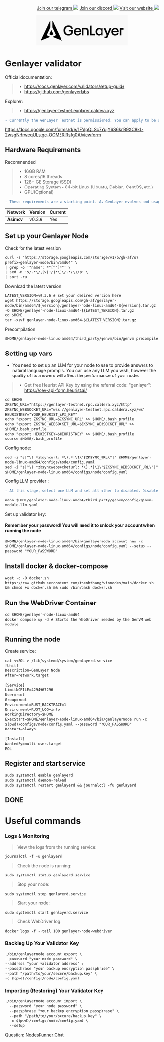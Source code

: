 <p style="font-size:14px" align="right">
<a href="https://t.me/nodesrunnerguru" target="_blank">Join our telegram <img src="https://user-images.githubusercontent.com/50621007/183283867-56b4d69f-bc6e-4939-b00a-72aa019d1aea.png" width="30"/></a>
<a href="https://discord.gg/dvNSrwyU" target="_blank">Join our discord <img src="https://user-images.githubusercontent.com/50621007/176236430-53b0f4de-41ff-41f7-92a1-4233890a90c8.png" width="30"/></a>
<a href="https://vinnodes.com" target="_blank">Visit our website <img src="https://github.com/thenhthang/vinnodes/blob/main/content/logo.jpg?raw=true" width="30"/></a>
</p>
<p align="center">
  <img height="100" height="auto" src="https://github.com/thenhthang/vinnodes/blob/main/content/genlayer.png?raw=true">
</p>

# Genlayer validator
Official documentation:
>- https://docs.genlayer.com/validators/setup-guide
>- https://github.com/genlayerlabs

Explorer:
>- https://genlayer-testnet.explorer.caldera.xyz
```diff
- Currently the GenLayer Testnet is permissioned. You can apply to be selected by filling out the following form: 
```
https://docs.google.com/forms/d/e/1FAIpQLSc7YujY6S6knB9XC8kL-2wsgNHrweqULstgc-OOMERlRsfg0A/viewform

## Hardware Requirements 
Recommended
>- 16GB RAM
>- 8 cores/16 threads
>- 128+ GB Storage (SSD)
>- Operating System - 64-bit Linux (Ubuntu, Debian, CentOS, etc.)
>- GPU(Optional)

```diff
- These requirements are a starting point. As GenLayer evolves and usage patterns change (e.g., more complex AI-driven Intelligent Contracts), the recommended hardware may change.
```

| Network | Version | Current |
|---------------|-------------|-------------|
| **Asimov** | v0.3.6 | Yes |

## Set up your Genlayer Node
Check for the latest version
```
curl -s "https://storage.googleapis.com/storage/v1/b/gh-af/o?prefix=genlayer-node/bin/amd64" \
| grep -o '"name": *"[^"]*"' \
| sed -n 's/.*\/\(v[^/]*\)\/.*/\1/p' \
| sort -ru
```
Download the latest version
```
LATEST_VERSION=v0.3.6 # set your desired version here
wget https://storage.googleapis.com/gh-af/genlayer-node/bin/amd64/${version}/genlayer-node-linux-amd64-${version}.tar.gz -O $HOME/genlayer-node-linux-amd64-${LATEST_VERSION}.tar.gz
cd $HOME
tar -xzvf genlayer-node-linux-amd64-${LATEST_VERSION}.tar.gz

```
Precompilation
```
$HOME/genlayer-node-linux-amd64/third_party/genvm/bin/genvm precompile
```
## Setting up vars
- You need to set up an LLM for your node to use to provide answers to natural language prompts. You can use any LLM you wish, however the quality of its answers will affect the performance of your node.
>- Get free Heurist API Key by using the referral code: "genlayer": https://dev-api-form.heurist.ai/
```
cd $HOME
ZKSYNC_URL="https://genlayer-testnet.rpc.caldera.xyz/http"
ZKSYNC_WEBSOCKET_URL="wss://genlayer-testnet.rpc.caldera.xyz/ws"
HEURISTKEY="YOUR_HEURIST_API_KEY"
echo "export ZKSYNC_URL=$ZKSYNC_URL" >> $HOME/.bash_profile
echo "export ZKSYNC_WEBSOCKET_URL=$ZKSYNC_WEBSOCKET_URL" >> $HOME/.bash_profile
echo "export HEURISTKEY=$HEURISTKEY" >> $HOME/.bash_profile
source $HOME/.bash_profile
```
Config node:
```
sed -i "s|^\( *zksyncurl: *\).*|\1\"$ZKSYNC_URL\"|" $HOME/genlayer-node-linux-amd64/configs/node/config.yaml
sed -i "s|^\( *zksyncwebsocketurl: *\).*|\1\"$ZKSYNC_WEBSOCKET_URL\"|" $HOME/genlayer-node-linux-amd64/configs/node/config.yaml
```
Config LLM provider :
```diff
- At this stage, select one LLM and set all other to disabled. Disable (enable: false) every provider but HEURIST.
```
```
nano $HOME/genlayer-node-linux-amd64/third_party/genvm/config/genvm-module-llm.yaml 
```
Set up validator key:
#### Remember your password! You will need it to unlock your account when running the node
```
$HOME/genlayer-node-linux-amd64/bin/genlayernode account new -c $HOME/genlayer-node-linux-amd64/configs/node/config.yaml --setup --password "YOUR_PASSWORD"
```
## Install docker & docker-compose
```
wget -q -O docker.sh https://raw.githubusercontent.com/thenhthang/vinnodes/main/docker.sh && chmod +x docker.sh && sudo /bin/bash docker.sh
```
## Run the WebDriver Container
```
cd $HOME/genlayer-node-linux-amd64
docker compose up -d # Starts the WebDriver needed by the GenVM web module
```
## Running the node
Create service:
```
cat <<EOL > /lib/systemd/system/genlayerd.service
[Unit]
Description=GenLayer Node
After=network.target

[Service]
LimitNOFILE=4294967296
User=root
Group=root
Environment=RUST_BACKTRACE=1
Environment=RUST_LOG=info
WorkingDirectory=$HOME
ExecStart=$HOME/genlayer-node-linux-amd64/bin/genlayernode run -c $(pwd)/configs/node/config.yaml --password "YOUR_PASSWORD"
Restart=always

[Install]
WantedBy=multi-user.target
EOL
```
## Register and start service
```
sudo systemctl enable genlayerd
sudo systemctl daemon-reload
sudo systemctl restart genlayerd && journalctl -fu genlayerd
```
## DONE
# Useful commands
### Logs & Monitoring
> View the logs from the running service: 
```
journalctl -f -u genlayerd
```
> Check the node is running: 
```
sudo systemctl status genlayerd.service
```
> Stop your node: 
```
sudo systemctl stop genlayerd.service
```
> Start your node: 
```
sudo systemctl start genlayerd.service
```
> Check WebDriver log: 
```
docker logs -f --tail 100 genlayer-node-webdriver
```
### Backing Up Your Validator Key
```
./bin/genlayernode account export \
--password "your node password" \
--address "your validator address" \
--passphrase "your backup encryption passphrase" \
--path "/path/to/your/secure/backup.key" \
-c $(pwd)/configs/node/config.yaml
```
### Importing (Restoring) Your Validator Key
```
./bin/genlayernode account import \
  --password "your node password" \
  --passphrase "your backup encryption passphrase" \
  --path "/path/to/your/secure/backup.key" \
  -c $(pwd)/configs/node/config.yaml \
  --setup
```


Question: <a href="https://t.me/nodesrunnerguruchat" target="_blank">NodesRunner Chat</a>
